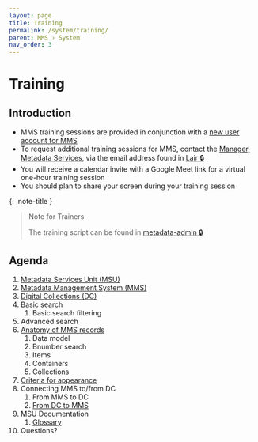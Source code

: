 ```yaml
---
layout: page
title: Training
permalink: /system/training/
parent: MMS › System
nav_order: 3
---
```


# Training

## Introduction
- MMS training sessions are provided in conjunction with a [new user account for MMS](/metadata-documentation/system/accounts/)
- To request additional training sessions for MMS, contact the [Manager, Metadata Services](/metadata-documentation/contact/#our-team), via the email address found in [Lair 🔒](https://lair.nypl.org/-/departments/library-sites-and-services/research-libraries/metadata-services-unit)
- You will receive a calendar invite with a Google Meet link for a virtual one-hour training session
- You should plan to share your screen during your training session

{: .note-title }
> Note for Trainers
>
> The training script can be found in [metadata-admin 🔒](https://github.com/NYPL/metadata-admin/blob/main/mms-training-script.md)

## Agenda

1. [Metadata Services Unit (MSU)](/metadata-documentation/)
1. [Metadata Management System (MMS)](https://metadata.nypl.org/)
1. [Digital Collections (DC)](https://digitalcollections.nypl.org/)
1. Basic search
    1. Basic search filtering
1. Advanced search
1. [Anatomy of MMS records](/metadata-documentation/metadata/record-type/)
    1. Data model
    1. Bnumber search
    1. Items
    1. Containers
    1. Collections
1. [Criteria for appearance](/metadata-documentation/dc/criteria/)
1. Connecting MMS to/from DC
    1. From MMS to DC
    1. [From DC to MMS](/metadata-documentation/dc/linker/)
1. MSU Documentation
    1. [Glossary](/metadata-documentation/resources/glossary/)
1. Questions?
